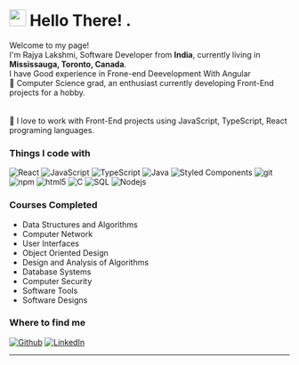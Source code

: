<h1><img src="https://emojis.slackmojis.com/emojis/images/1531849430/4246/blob-sunglasses.gif?1531849430" width="30"/> Hello There! .</h1>


<p>Welcome to my page! </br> I'm Rajya Lakshmi, Software Developer from <b> India</b>, currently living in <b>Mississauga, Toronto, Canada</b>.
<br>I have Good experience in Frone-end Deevelopment With Angular</br>
🌱 Computer Science grad, an enthusiast currently developing Front-End projects for a hobby.<br>
<br></br>
🔭 I love to work with Front-End projects using JavaScript, TypeScript, React programing languages.
</p>
<h3>Things I code with</h3>
<p>
<img alt="React" src="https://img.shields.io/badge/React-20232A?style=for-the-badge&logo=react&logoColor=61DAFB" />
<img alt="JavaScript" src="https://img.shields.io/badge/JavaScript-F7DF1E?style=for-the-badge&logo=javascript&logoColor=black" />
<img alt="TypeScript" src="https://img.shields.io/badge/TypeScript-007ACC?style=for-the-badge&logo=typescript&logoColor=white" />
<img alt="Java" src="https://img.shields.io/badge/Java-ED8B00?style=for-the-badge&logo=openjdk&logoColor=white" />
<img alt="Styled Components" src="https://img.shields.io/badge/styled--components-DB7093?style=for-the-badge&logo=styled-components&logoColor=white" />
<img alt="git" src="https://img.shields.io/badge/-Git-F05032?style=for-the-badge&logo=git&logoColor=white" />
<img alt="npm" src="https://img.shields.io/badge/-NPM-CB3837?style=for-the-badge&logo=npm&logoColor=white" />
<img alt="html5" src="https://img.shields.io/badge/-HTML5-E34F26?style=for-the-badge&logo=html5&logoColor=white" />
<img alt="C" src="https://img.shields.io/badge/C-00599C?style=for-the-badge&logo=c&logoColor=white" />
<img alt="SQL" src="https://img.shields.io/badge/MySQL-00000F?style=for-the-badge&logo=mysql&logoColor=white" />
<img alt="Nodejs" src="https://img.shields.io/badge/-Nodejs-43853d?style=for-the-badge&logo=Node.js&logoColor=white" />
</p>

<h3>Courses Completed</h3>
<ul>
<li> Data Structures and Algorithms</li>
<li> Computer Network</li>
<li> User Interfaces</li>
<li> Object Oriented Design</li>
<li> Design and Analysis of Algorithms</li>
<li> Database Systems</li>
<li> Computer Security</li>
<li> Software Tools</li>
<li> Software Designs</li>
</ul>

<h3>Where to find me</h3>
<p><a href="https://github.com/rajyalakshmi1992" target="_blank"><img alt="Github" src="https://img.shields.io/badge/GitHub-%2312100E.svg?&style=for-the-badge&logo=Github&logoColor=white" /></a> <a href="https://www.linkedin.com/in/rajya-lakshmi-siddineni-abb42b271/" target="_blank"><img alt="LinkedIn" src="https://img.shields.io/badge/linkedin-%230077B5.svg?&style=for-the-badge&logo=linkedin&logoColor=white" /></a>
</p>

------------


